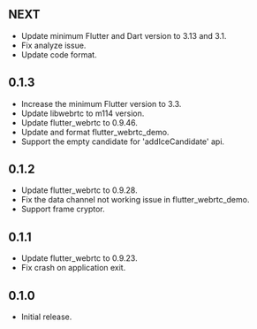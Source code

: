 ## NEXT

* Update minimum Flutter and Dart version to 3.13 and 3.1.
* Fix analyze issue.
* Update code format.

## 0.1.3

* Increase the minimum Flutter version to 3.3.
* Update libwebrtc to m114 version.
* Update flutter_webrtc to 0.9.46.
* Update and format flutter_webrtc_demo.
* Support the empty candidate for 'addIceCandidate' api.

## 0.1.2

* Update flutter_webrtc to 0.9.28.
* Fix the data channel not working issue in flutter_webrtc_demo.
* Support frame cryptor.

## 0.1.1

* Update flutter_webrtc to 0.9.23.
* Fix crash on application exit.

## 0.1.0

* Initial release.
